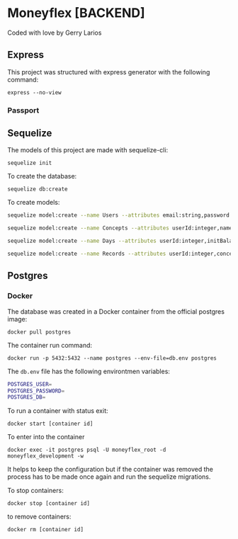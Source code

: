 # Moneyflex [BACKEND]

Coded with love by Gerry Larios

## Express

This project was structured with express generator with the following command:

`express --no-view`

### Passport

## Sequelize

The models of this project are made with sequelize-cli:

`sequelize init`

To create the database:

`sequelize db:create`

To create models:

```bash
sequelize model:create --name Users --attributes email:string,password:string,admin:boolean,active:boolen

sequelize model:create --name Concepts --attributes userId:integer,name:string,active:boolean

sequelize model:create --name Days --attributes userId:integer,initBalance:double,totalExpense:double,totalIncome:double,finalBalance:double

sequelize model:create --name Records --attributes userId:integer,conceptId:integer,dayId:integer,amount:double,description:string
```

## Postgres

### Docker

The database was created in a Docker container from the official postgres image:

`docker pull postgres`

The container run command:

`docker run -p 5432:5432 --name postgres --env-file=db.env postgres`

The `db.env` file has the following environtmen variables:

```bash
POSTGRES_USER=
POSTGRES_PASSWORD=
POSTGRES_DB=
```

To run a container with status exit:

`docker start [container id]`

To enter into the container

`docker exec -it postgres psql -U moneyflex_root -d moneyflex_development -w`

It helps to keep the configuration but if the container was removed the process has to be made once again and run the sequelize migrations.

To stop containers:

`docker stop [container id]`

to remove containers:

`docker rm [container id]`
